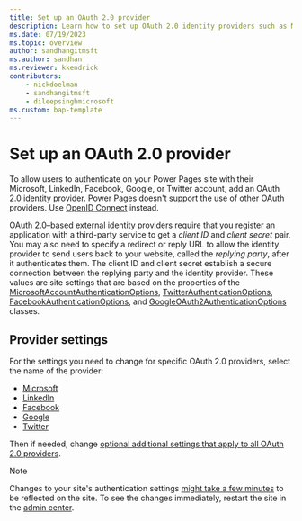 ```yaml
---
title: Set up an OAuth 2.0 provider
description: Learn how to set up OAuth 2.0 identity providers such as Microsoft, LinkedIn, Facebook, Google, and Twitter for use with sites you create with Microsoft Power Pages.
ms.date: 07/19/2023
ms.topic: overview
author: sandhangitmsft
ms.author: sandhan
ms.reviewer: kkendrick
contributors:
    - nickdoelman
    - sandhangitmsft
    - dileepsinghmicrosoft
ms.custom: bap-template
---
```


# Set up an OAuth 2.0 provider

To allow users to authenticate on your Power Pages site with their Microsoft, LinkedIn, Facebook, Google, or Twitter account, add an OAuth 2.0 identity provider. Power Pages doesn't support the use of other OAuth providers. Use [OpenID Connect](openid-provider.md) instead.

OAuth 2.0&ndash;based external identity providers require that you register an application with a third-party service to get a *client ID* and *client secret* pair. You may also need to specify a redirect or reply URL to allow the identity provider to send users back to your website, called the *replying party*, after it authenticates them. The client ID and client secret establish a secure connection between the replying party and the identity provider. These values are site settings that are based on the properties of the [MicrosoftAccountAuthenticationOptions](https://msdn.microsoft.com//library/microsoft.owin.security.microsoftaccount.microsoftaccountauthenticationoptions.aspx), [TwitterAuthenticationOptions](/previous-versions/aspnet/dn450335(v=vs.113)), [FacebookAuthenticationOptions](/previous-versions/aspnet/dn253793(v=vs.113)), and [GoogleOAuth2AuthenticationOptions](/previous-versions/aspnet/dn800251(v=vs.113)) classes.

## Provider settings

For the settings you need to change for specific OAuth 2.0 providers, select the name of the provider:

- [Microsoft](oauth2-microsoft.md)
- [LinkedIn](oauth2-linkedin.md)
- [Facebook](oauth2-facebook.md)
- [Google](/power-apps/maker/portals/configure/configure-oauth2-google)
- [Twitter](oauth2-twitter.md)

Then if needed, change [optional additional settings that apply to all OAuth 2.0 providers](oauth2-settings.md).

> [!NOTE]
> Changes to your site's authentication settings [might take a few minutes](/power-apps/maker/portals/admin/clear-server-side-cache#caching-changes-for-portals-with-version-926x-or-later) to be reflected on the site. To see the changes immediately, restart the site in the [admin center](../../admin/admin-overview.md).
